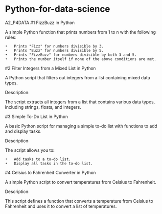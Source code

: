 # Python-for-data-science


A2_P4DATA
#1 
FizzBuzz in Python

A simple Python function that prints numbers from 1 to n with the following rules:

	•	Prints "Fizz" for numbers divisible by 3.
	•	Prints "Buzz" for numbers divisible by 5.
	•	Prints "FizzBuzz" for numbers divisible by both 3 and 5.
	•	Prints the number itself if none of the above conditions are met.

#2 
Filter Integers from a Mixed List in Python

A Python script that filters out integers from a list containing mixed data types.

Description

The script extracts all integers from a list that contains various data types, including strings, floats, and integers.


#3 
Simple To-Do List in Python

A basic Python script for managing a simple to-do list with functions to add and display tasks.

Description

The script allows you to:

	•	Add tasks to a to-do list.
	•	Display all tasks in the to-do list.


#4 
Celsius to Fahrenheit Converter in Python

A simple Python script to convert temperatures from Celsius to Fahrenheit.

Description

This script defines a function that converts a temperature from Celsius to Fahrenheit and uses it to convert a list of temperatures.

